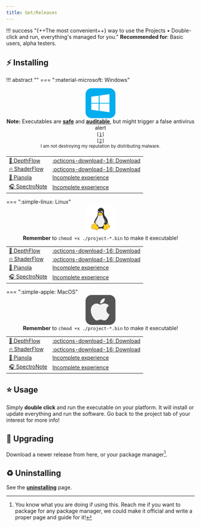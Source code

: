 ```yaml
---
title: Get/Releases
---
```


!!! success "{++The most convenient++} way to use the Projects • Double-click and run, everything's managed for you."
    **Recommended for**: Basic users, alpha testers.

## ⚡️ Installing

!!! abstract ""
    === ":material-microsoft: Windows"
        <div align="center">
          <img src="https://raw.githubusercontent.com/edent/SuperTinyIcons/master/images/svg/windows.svg" style="vertical-align: middle; border-radius: 20%;" width="80">
          <div>
            <b>Note:</b> Executables are <b><a target="_blank" href="https://github.com/ofek/pyapp">safe</a></b> and <b><a target="_blank" href="https://github.com/BrokenSource/BrokenSource/actions">auditable</a></b>, but might trigger a false antivirus alert
            <code>
              [<a target="_blank" href="https://github.com/astral-sh/rye/issues/468#issuecomment-1956285911">1</a>]
              [<a target="_blank" href="https://github.com/pyinstaller/pyinstaller/issues/6754">2</a>]
            </code>
            <div><sup>I am not destroying my reputation by distributing malware.</sup></div>
          </div>
        </div>
        <table>
          <tbody>
            <tr>
              <td><a class="md-button md-button--stretch md-button--thin"
                href="site:depthflow">🌊 DepthFlow
                </a></td>
              <td colspan="3"><a class="md-button md-button--primary md-button--stretch"
                href="https://github.com/BrokenSource/DepthFlow/releases/latest/download/depthflow-windows-amd64-latest.exe">
                :octicons-download-16: Download
                </a></td>
            </tr>
            <tr>
              <td><a class="md-button md-button--stretch md-button--thin"
                href="site:shaderflow">🔥 ShaderFlow
                </a></td>
              <td colspan="3"><a class="md-button md-button--primary md-button--stretch"
                href="https://github.com/BrokenSource/ShaderFlow/releases/latest/download/shaderflow-windows-amd64-latest.exe">
                :octicons-download-16: Download
                </a></td>
            </tr>
            <tr>
              <td><a class="md-button md-button--stretch md-button--thin"
                href="site:pianola">🎹 Pianola
                </a></td>
              <td colspan="3"><a class="md-button md-button--primary md-button--stretch md-button--disabled"
                href="https://github.com/BrokenSource/Pianola/releases/latest/download/pianola-windows-amd64-latest.exe">
                <!-- :octicons-download-16: Download -->
                Incomplete experience
                </a></td>
            </tr>
            <tr>
              <td><a class="md-button md-button--stretch md-button--thin"
                href="site:spectronote">🎧 SpectroNote
                </a></td>
              <td colspan="3"><a class="md-button md-button--primary md-button--stretch md-button--disabled"
                href="https://github.com/BrokenSource/SpectroNote/releases/latest/download/spectronote-windows-amd64-latest.exe">
                <!-- :octicons-download-16: Download -->
                Incomplete experience
                </a></td>
            </tr>
          </tbody>
        </table>
    === ":simple-linux: Linux"
        <div align="center">
          <img src="https://raw.githubusercontent.com/edent/SuperTinyIcons/master/images/svg/linux.svg" style="vertical-align: middle; border-radius: 20%;" width="80">
          <div><b>Remember</b> to `chmod +x ./project-*.bin` to make it executable!</div>
          <div><sup></sup></div>
        </div>
        <table>
          <tbody>
            <tr>
              <td><a class="md-button md-button--stretch md-button--thin"
                href="site:depthflow">🌊 DepthFlow
                </a></td>
              <td colspan="3"><a class="md-button md-button--primary md-button--stretch"
                href="https://github.com/BrokenSource/DepthFlow/releases/latest/download/depthflow-linux-amd64-latest.bin">
                :octicons-download-16: Download
                </a></td>
            </tr>
            <tr>
              <td><a class="md-button md-button--stretch md-button--thin"
                href="site:shaderflow">🔥 ShaderFlow
                </a></td>
              <td colspan="3"><a class="md-button md-button--primary md-button--stretch"
                href="https://github.com/BrokenSource/ShaderFlow/releases/latest/download/shaderflow-linux-amd64-latest.bin">
                :octicons-download-16: Download
                </a></td>
            </tr>
            <tr>
              <td><a class="md-button md-button--stretch md-button--thin"
                href="site:pianola">🎹 Pianola
                </a></td>
              <td colspan="3"><a class="md-button md-button--primary md-button--stretch md-button--disabled"
                href="https://github.com/BrokenSource/Pianola/releases/latest/download/pianola-linux-amd64-latest.bin">
                <!-- :octicons-download-16: Download -->
                Incomplete experience
                </a></td>
            </tr>
            <tr>
              <td><a class="md-button md-button--stretch md-button--thin"
                href="site:spectronote">🎧 SpectroNote
                </a></td>
              <td colspan="3"><a class="md-button md-button--primary md-button--stretch md-button--disabled"
              href="https://github.com/BrokenSource/SpectroNote/releases/latest/download/spectronote-linux-amd64-latest.bin">
                <!-- :octicons-download-16: Download -->
                Incomplete experience
                </a></td>
            </tr>
          </tbody>
        </table>
    === ":simple-apple: MacOS"
        <div align="center">
          <img src="https://raw.githubusercontent.com/edent/SuperTinyIcons/master/images/svg/apple.svg" style="vertical-align: middle; border-radius: 20%;" width="80">
          <div><b>Remember</b> to `chmod +x ./project-*.bin` to make it executable!</div>
          <div><sup></sup></div>
        </div>
        <table>
          <tbody>
            <tr>
              <td><a class="md-button md-button--stretch md-button--thin"
                href="site:depthflow">🌊 DepthFlow
                </a></td>
              <td><a class="md-button md-button--primary md-button--stretch"
                href="https://github.com/BrokenSource/DepthFlow/releases/latest/download/depthflow-macos-arm64-latest.bin">
                :octicons-download-16: Download
                </a></td>
            </tr>
            <tr>
              <td><a class="md-button md-button--stretch md-button--thin"
                href="site:shaderflow">🔥 ShaderFlow
                </a></td>
              <td colspan="3"><a class="md-button md-button--primary md-button--stretch"
                href="https://github.com/BrokenSource/ShaderFlow/releases/latest/download/shaderflow-macos-arm64-latest.bin">
                :octicons-download-16: Download
                </a></td>
            </tr>
            <tr>
              <td><a class="md-button md-button--stretch md-button--thin"
                href="site:pianola">🎹 Pianola
                </a></td>
              <td colspan="3"><a class="md-button md-button--primary md-button--stretch md-button--disabled"
                href="https://github.com/BrokenSource/Pianola/releases/latest/download/pianola-macos-arm64-latest.bin">
                <!-- :octicons-download-16: Download -->
                Incomplete experience
                </a></td>
            </tr>
            <tr>
              <td><a class="md-button md-button--stretch md-button--thin"
                href="site:spectronote">🎧 SpectroNote
                </a></td>
              <td colspan="3"><a class="md-button md-button--primary md-button--stretch md-button--disabled"
                href="https://github.com/BrokenSource/SpectroNote/releases/latest/download/spectronote-macos-arm64-latest.bin">
                <!-- :octicons-download-16: Download -->
                Incomplete experience
                </a></td>
            </tr>
          </tbody>
        </table>

## ⭐️ Usage

Simply **double click** and run the executable on your platform. It will install or update everything and run the software. Go back to the project tab of your interest for more info!

## 🚀 Upgrading

Download a newer release from here, or your package manager[^1].

[^1]: You know what you are doing if using this. Reach me if you want to package for any package manager, we could make it official and write a proper page and guide for it!

## ♻️ Uninstalling

See the <a href="site:get/uninstalling"><b>uninstalling</b></a> page.
